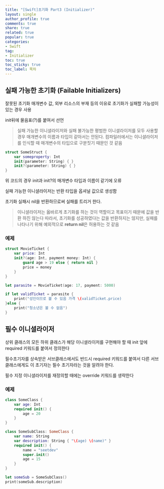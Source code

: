 ```yaml
---
title: "[Swift]초기화 Part3 (Initializer)"
layout: single
author_profile: true
comments: true
share: true
related: true
popular: true
categories:
- Swift
tag:
- Initializer
toc: true
toc_sticky: true
toc_label: 목차
--- 
```

## 실패 가능한 초기화 (Failable Initializers)

잘못된 초기화 매개변수 값, 외부 리소스의 부재 등의 이유로 초기화가 실패할 가능성이 있는 경우 사용

init뒤에 물음표(?)를 붙여서 선언

> 실패 가능한 이니셜라이저와 실패 불가능한 평범한 이니셜라이저를 모두 사용할 경우 매개변수의 이름과 타입이 같아서는 안된다. 컴파일러에서는 이니셜라이저를 인식할 때 매개변수의 타입으로 구분짓기 때문인 것 같음

```swift
struct SomeStruct {
    var someproperty: Int
    init(parameter: String) { }
    init?(parameter: String) { }
}
```

위 코드의 경우 init과 init?의 매개변수 타입과 이름이 같기에 오류

실패 가능한 이니셜라이저는 반환 타입을 옵셔널 값으로 생성함

초기화 실패시 nil을 반환하므로써 실패를 트리거 한다.

> 이니셜라이저는 옳바르게 초기화를 하는 것이 역할이고 목표이기 때문에 값을 반환 하진 않는다
따라서, 초기화를 성공하였다는 값을 반환하지는 않지만, 실패를 나타나기 위해 예외적으로 **return nil**은 
허용하는 것 같음

### 예제

```swift
struct MovieTicket {
    var price: Int
    init?(age: Int, payment money: Int) {
        guard age > 19 else { return nil }
        price = money
    }
}

let parasite = MovieTicket(age: 17, payment: 5000)

if let validTicket = parasite {
	print("성인이므로 볼 수 있음 가격 \(validTicket.price)
}else {
	print("청소년은 볼 수 없음")
}
```

## 필수 이니셜라이저

상위 클래스의 모든 하위 클래스가 해당 이니셜라이저를 구현해야 할 때 init 앞에 required 키워드를 붙여서 
정의한다

필수초기자를 상속받은 서브클래스에서도 반드시 required 키워드를 붙여서 다른 서브클래스에게도 이 초기자는 필수 초기자라는 것을 알려야 한다.

필수 지정 이니셜라이저를 재정의할 때에는 override 키워드를 생략한다

### 예제

```swift
class SomeClass {
    var age: Int
    required init() {
        age = 20
    }
}

class SomeSubClass: SomeClass {
    var name: String
    var description: String { "\(age) \(name)" }
    required init() {
        name = "seetdev"
        super.init()
        age = 15
    }
}

let someSub = SomeSubClass()
print(someSub.description)
```
